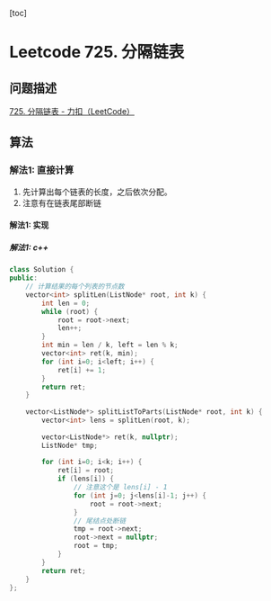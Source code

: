 [toc]

# Leetcode 725. 分隔链表

## 问题描述

[725. 分隔链表 - 力扣（LeetCode）](https://leetcode-cn.com/problems/split-linked-list-in-parts/)

## 算法

### 解法1: 直接计算

1. 先计算出每个链表的长度，之后依次分配。
2. 注意有在链表尾部断链

#### 解法1: 实现

##### 解法1: c++

```cpp
class Solution {
public:
    // 计算结果的每个列表的节点数
    vector<int> splitLen(ListNode* root, int k) {
        int len = 0;
        while (root) {
            root = root->next;
            len++;
        }
        int min = len / k, left = len % k;
        vector<int> ret(k, min);
        for (int i=0; i<left; i++) {
            ret[i] += 1;
        }
        return ret;
    }
    
    vector<ListNode*> splitListToParts(ListNode* root, int k) {
        vector<int> lens = splitLen(root, k);
        
        vector<ListNode*> ret(k, nullptr);
        ListNode* tmp;
        
        for (int i=0; i<k; i++) {
            ret[i] = root;
            if (lens[i]) {
                // 注意这个是 lens[i] - 1
                for (int j=0; j<lens[i]-1; j++) {
                    root = root->next;
                }
                // 尾结点处断链
                tmp = root->next;
                root->next = nullptr;
                root = tmp;
            }
        }
        return ret;
    }
};
```